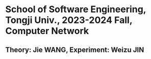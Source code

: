 # School of Software Engineering, Tongji Univ., 2023-2024 Fall, Computer Network
## Theory: Jie WANG, Experiment: Weizu JIN